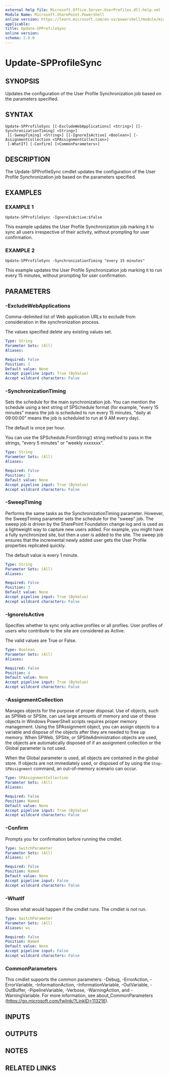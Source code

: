 ```yaml
---
external help file: Microsoft.Office.Server.UserProfiles.dll-help.xml
Module Name: Microsoft.SharePoint.Powershell
online version: https://learn.microsoft.com/en-us/powershell/module/microsoft.sharepoint.powershell/update-spprofilesync
applicable: 
title: Update-SPProfileSync
online version:
schema: 2.0.0
---
```


# Update-SPProfileSync

## SYNOPSIS
Updates the configuration of the User Profile Synchronization job based on the parameters specified.

## SYNTAX

```
Update-SPProfileSync [[-ExcludeWebApplications] <String>] [[-SynchronizationTiming] <String>]
 [[-SweepTiming] <String>] [[-IgnoreIsActive] <Boolean>] [-AssignmentCollection <SPAssignmentCollection>]
 [-WhatIf] [-Confirm] [<CommonParameters>]
```

## DESCRIPTION
The Update-SPProfileSync cmdlet updates the configuration of the User Profile Synchronization job based on the parameters specified.

## EXAMPLES

### EXAMPLE 1
```
Update-SPProfileSync -IgnoreIsActive:$false
```

This example updates the User Profile Synchronization job marking it to sync all users irrespective of their activity, without prompting for user confirmation.

### EXAMPLE 2
```
Update-SPProfileSync -SynchronizationTiming "every 15 minutes"
```

This example updates the User Profile Synchronization job marking it to run every 15 minutes, without prompting for user confirmation.

## PARAMETERS

### -ExcludeWebApplications
Comma-delimited list of Web application URLs to exclude from consideration in the synchronization process.

The values specified delete any existing values set.

```yaml
Type: String
Parameter Sets: (All)
Aliases:

Required: False
Position: 1
Default value: None
Accept pipeline input: True (ByValue)
Accept wildcard characters: False
```

### -SynchronizationTiming
Sets the schedule for the main synchronization job.
You can mention the schedule using a text string of SPSchedule format (for example, "every 15 minutes" means the job is scheduled to run every 15 minutes, "daily at 09:00:00" means the job is scheduled to run at 9 AM every day).

The default is once per hour.

You can use the SPSchedule.FromString() string method to pass in the strings, "every 5 minutes" or "weekly xxxxxxx".

```yaml
Type: String
Parameter Sets: (All)
Aliases:

Required: False
Position: 2
Default value: None
Accept pipeline input: True (ByValue)
Accept wildcard characters: False
```

### -SweepTiming
Performs the same tasks as the SynchronizationTiming parameter.
However, the SweepTiming parameter sets the schedule for the "sweep" job.
The sweep job is driven by the SharePoint Foundation change log and is used as a lightweight way to capture new users added.
For example, you might have a fully synchronized site, but then a user is added to the site.
The sweep job ensures that the incremental newly added user gets the User Profile properties replicated quickly.

The default value is every 1 minute.

```yaml
Type: String
Parameter Sets: (All)
Aliases:

Required: False
Position: 3
Default value: None
Accept pipeline input: True (ByValue)
Accept wildcard characters: False
```

### -IgnoreIsActive
Specifies whether to sync only active profiles or all profiles.
User profiles of users who contribute to the site are considered as Active.

The valid values are True or False.

```yaml
Type: Boolean
Parameter Sets: (All)
Aliases:

Required: False
Position: 4
Default value: None
Accept pipeline input: True (ByValue)
Accept wildcard characters: False
```

### -AssignmentCollection
Manages objects for the purpose of proper disposal.
Use of objects, such as SPWeb or SPSite, can use large amounts of memory and use of these objects in Windows PowerShell scripts requires proper memory management.
Using the SPAssignment object, you can assign objects to a variable and dispose of the objects after they are needed to free up memory.
When SPWeb, SPSite, or SPSiteAdministration objects are used, the objects are automatically disposed of if an assignment collection or the Global parameter is not used.

When the Global parameter is used, all objects are contained in the global store.
If objects are not immediately used, or disposed of by using the `Stop-SPAssignment` command, an out-of-memory scenario can occur.

```yaml
Type: SPAssignmentCollection
Parameter Sets: (All)
Aliases:

Required: False
Position: Named
Default value: None
Accept pipeline input: True (ByValue)
Accept wildcard characters: False
```

### -Confirm
Prompts you for confirmation before running the cmdlet.

```yaml
Type: SwitchParameter
Parameter Sets: (All)
Aliases: cf

Required: False
Position: Named
Default value: None
Accept pipeline input: False
Accept wildcard characters: False
```

### -WhatIf
Shows what would happen if the cmdlet runs.
The cmdlet is not run.

```yaml
Type: SwitchParameter
Parameter Sets: (All)
Aliases: wi

Required: False
Position: Named
Default value: None
Accept pipeline input: False
Accept wildcard characters: False
```

### CommonParameters
This cmdlet supports the common parameters: -Debug, -ErrorAction, -ErrorVariable, -InformationAction, -InformationVariable, -OutVariable, -OutBuffer, -PipelineVariable, -Verbose, -WarningAction, and -WarningVariable.
For more information, see about_CommonParameters (https://go.microsoft.com/fwlink/?LinkID=113216).

## INPUTS

## OUTPUTS

## NOTES

## RELATED LINKS
